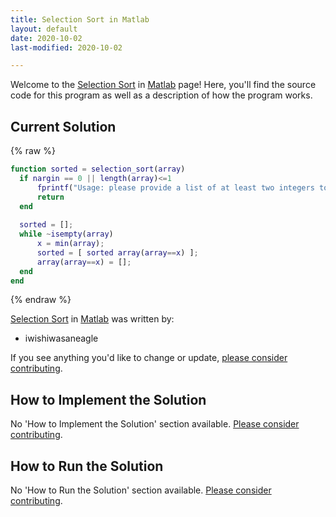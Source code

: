 ```yaml
---
title: Selection Sort in Matlab
layout: default
date: 2020-10-02
last-modified: 2020-10-02

---
```


Welcome to the [Selection Sort](https://sampleprograms.io/projects/selection-sort) in [Matlab](https://sampleprograms.io/languages/matlab) page! Here, you'll find the source code for this program as well as a description of how the program works.

## Current Solution

{% raw %}

```matlab
function sorted = selection_sort(array)
  if nargin == 0 || length(array)<=1
      fprintf("Usage: please provide a list of at least two integers to sort in the format [1 2 3 4 5]\n");
      return
  end  
  
  sorted = [];
  while ~isempty(array)
      x = min(array);
      sorted = [ sorted array(array==x) ];
      array(array==x) = [];  
  end
end
```

{% endraw %}

[Selection Sort](https://sampleprograms.io/projects/selection-sort) in [Matlab](https://sampleprograms.io/languages/matlab) was written by:

- iwishiwasaneagle

If you see anything you'd like to change or update, [please consider contributing](https://github.com/TheRenegadeCoder/sample-programs).

## How to Implement the Solution

No 'How to Implement the Solution' section available. [Please consider contributing](https://github.com/TheRenegadeCoder/sample-programs-website).

## How to Run the Solution

No 'How to Run the Solution' section available. [Please consider contributing](https://github.com/TheRenegadeCoder/sample-programs-website).